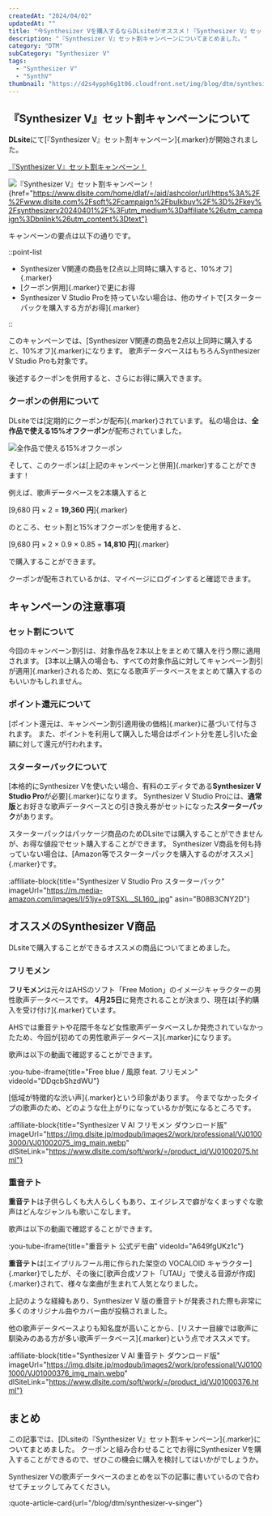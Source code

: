 ```yaml
---
createdAt: "2024/04/02"
updatedAt: ""
title: "今Synthesizer Vを購入するならDLsiteがオススメ！『Synthesizer V』セット割キャンペーンについて解説【5/8まで】"
description: "『Synthesizer V』セット割キャンペーンについてまとめました。"
category: "DTM"
subCategory: "Synthesizer V"
tags:
  - "Synthesizer V"
  - "SynthV"
thumbnail: "https://d2s4ypph6g1t06.cloudfront.net/img/blog/dtm/synthesizer-v/thumbnail.png"
---
```


## 『Synthesizer V』セット割キャンペーンについて

**DLsite**にて[『Synthesizer V』セット割キャンペーン]{.marker}が開始されました。

<a rel="noopener sponsored" href="https://www.dlsite.com/home/dlaf/=/aid/ashcolor/url/https%3A%2F%2Fwww.dlsite.com%2Fsoft%2Fcampaign%2Fbulkbuy%2F%3D%2Fkey%2Fsynthesizerv20240401%2F%3Futm_medium%3Daffiliate%26utm_campaign%3Dbnlink%26utm_content%3Dtext" target="_blank">『Synthesizer V』セット割キャンペーン！</a>

![『Synthesizer V』セット割キャンペーン！](https://d2s4ypph6g1t06.cloudfront.net/img/blog/dtm/synthesizer-v-dlsite-campaign/campaign.png){href="https://www.dlsite.com/home/dlaf/=/aid/ashcolor/url/https%3A%2F%2Fwww.dlsite.com%2Fsoft%2Fcampaign%2Fbulkbuy%2F%3D%2Fkey%2Fsynthesizerv20240401%2F%3Futm_medium%3Daffiliate%26utm_campaign%3Dbnlink%26utm_content%3Dtext"}

キャンペーンの要点は以下の通りです。

::point-list

- Synthesizer V関連の商品を[2点以上同時に購入すると、10%オフ]{.marker}
- [クーポン併用]{.marker}で更にお得
- Synthesizer V Studio Proを持っていない場合は、他のサイトで[スターターパックを購入する方がお得]{.marker}

::

このキャンペーンでは、[Synthesizer V関連の商品を2点以上同時に購入すると、10%オフ]{.marker}になります。
歌声データベースはもちろんSynthesizer V Studio Proも対象です。

後述するクーポンを併用すると、さらにお得に購入できます。

### クーポンの併用について

DLsiteでは[定期的にクーポンが配布]{.marker}されています。
私の場合は、**全作品で使える15%オフクーポン**が配布されていました。

![全作品で使える15%オフクーポン](https://d2s4ypph6g1t06.cloudfront.net/img/blog/dtm/synthesizer-v-dlsite-campaign/coupon.png)

そして、このクーポンは[上記のキャンペーンと併用]{.marker}することができます！

例えば、歌声データベースを2本購入すると

[9,680 円 × 2 = **19,360 円**]{.marker}

のところ、セット割と15%オフクーポンを使用すると、

[9,680 円 × 2 × 0.9 × 0.85 = **14,810 円**]{.marker}

で購入することができます。

クーポンが配布されているかは、マイページにログインすると確認できます。

## キャンペーンの注意事項

### セット割について

今回のキャンペーン割引は、対象作品を2本以上をまとめて購入を行う際に適用されます。
[3本以上購入の場合も、すべての対象作品に対してキャンペーン割引が適用]{.marker}されるため、気になる歌声データベースをまとめて購入するのもいいかもしれません。

### ポイント還元について

[ポイント還元は、キャンペーン割引適用後の価格]{.marker}に基づいて付与されます。
また、ポイントを利用して購入した場合はポイント分を差し引いた金額に対して還元が行われます。

### スターターパックについて

[本格的にSynthesizer Vを使いたい場合、有料のエディタである**Synthesizer V Studio Pro**が必要]{.marker}になります。
Synthesizer V Studio Proには、**通常版**とお好きな歌声データベースとの引き換え券がセットになった**スターターパック**があります。

スターターパックはパッケージ商品のためDLsiteでは購入することができませんが、お得な値段でセット購入することができます。
Synthesizer V商品を何も持っていない場合は、[Amazon等でスターターパックを購入するのがオススメ]{.marker}です。

:affiliate-block{title="Synthesizer V Studio Pro スターターパック" imageUrl="https://m.media-amazon.com/images/I/51jy+o9TSXL._SL160_.jpg" asin="B08B3CNY2D"}

## オススメのSynthesizer V商品

DLsiteで購入することができるオススメの商品についてまとめました。

### フリモメン

**フリモメン**は元々はAHSのソフト「Free Motion」のイメージキャラクターの男性歌声データベースです。
**4月25日**に発売されることが決まり、現在は[予約購入を受け付け]{.marker}ています。

AHSでは重音テトや花隈千冬など女性歌声データベースしか発売されていなかったため、今回が[初めての男性歌声データベース]{.marker}になります。

歌声は以下の動画で確認することができます。

:you-tube-iframe{title="Free blue / 風原 feat. フリモメン" videoId="DDqcbShzdWU"}

[低域が特徴的な渋い声]{.marker}という印象があります。
今までなかったタイプの歌声のため、どのような仕上がりになっているかが気になるところです。

:affiliate-block{title="Synthesizer V AI フリモメン ダウンロード版" imageUrl="https://img.dlsite.jp/modpub/images2/work/professional/VJ01003000/VJ01002075_img_main.webp" dlSiteLink="https://www.dlsite.com/soft/work/=/product_id/VJ01002075.html"}

### 重音テト

**重音テト**は子供らしくも大人らしくもあり、エイジレスで癖がなくまっすぐな歌声はどんなジャンルも歌いこなします。

歌声は以下の動画で確認することができます。

:you-tube-iframe{title="重音テト 公式デモ曲" videoId="A649fgUKz1c"}

**重音テト**は[エイプリルフール用に作られた架空の VOCALOID キャラクター]{.marker}でしたが、その後に[歌声合成ソフト「UTAU」で使える音源が作成]{.marker}されて、様々な楽曲が生まれて人気となりました。

上記のような経緯もあり、Synthesizer V 版の重音テトが発表された際も非常に多くのオリジナル曲やカバー曲が投稿されました。

他の歌声データベースよりも知名度が高いことから、[リスナー目線では歌声に馴染みのある方が多い歌声データベース]{.marker}という点でオススメです。

:affiliate-block{title="Synthesizer V AI 重音テト ダウンロード版" imageUrl="https://img.dlsite.jp/modpub/images2/work/professional/VJ01001000/VJ01000376_img_main.webp" dlSiteLink="https://www.dlsite.com/soft/work/=/product_id/VJ01000376.html"}

## まとめ

この記事では、[DLsiteの『Synthesizer V』セット割キャンペーン]{.marker}についてまとめました。
クーポンと組み合わせることでお得にSynthesizer Vを購入することができるので、ぜひこの機会に購入を検討してはいかがでしょうか。

Synthesizer Vの歌声データベースのまとめを以下の記事に書いているので合わせてチェックしてみてください。

:quote-article-card{url="/blog/dtm/synthesizer-v-singer"}

